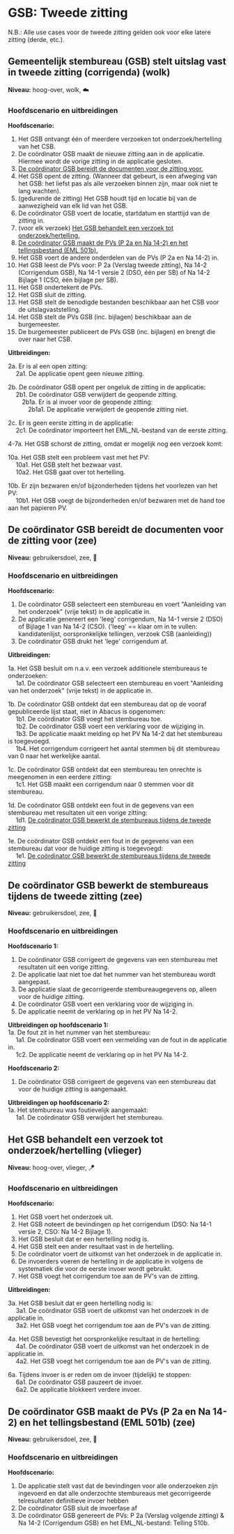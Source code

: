 # GSB: Tweede zitting

N.B.: Alle use cases voor de tweede zitting gelden ook voor elke latere zitting (derde, etc.).

## Gemeentelijk stembureau (GSB) stelt uitslag vast in tweede zitting (corrigenda) (wolk)

__Niveau:__ hoog-over, wolk, ☁️

### Hoofdscenario en uitbreidingen

__Hoofdscenario:__  
1. Het GSB ontvangt één of meerdere verzoeken tot onderzoek/hertelling van het CSB.
2. De coördinator GSB maakt de nieuwe zitting aan in de applicatie. Hiermee wordt de vorige zitting in de applicatie gesloten.
3. [De coördinator GSB bereidt de documenten voor de zitting voor.](#de-coördinator-gsb-bereidt-de-documenten-voor-de-zitting-voor-zee)
4. Het GSB opent de zitting. (Wanneer dat gebeurt, is een afweging van het GSB: het liefst pas als alle verzoeken binnen zijn, maar ook niet te lang wachten).
5. (gedurende de zitting) Het GSB houdt tijd en locatie bij van de aanwezigheid van elk lid van het GSB.
6. De coördinator GSB voert de locatie, startdatum en starttijd van de zitting in.
7. (voor elk verzoek) [Het GSB behandelt een verzoek tot onderzoek/hertelling.](#het-gsb-behandelt-een-verzoek-tot-onderzoekhertelling-vlieger)
8. [De coördinator GSB maakt de PVs (P 2a en Na 14-2) en het tellingsbestand (EML 501b).](#de-coördinator-gsb-maakt-de-pvs-p-2a-en-na-14-2-en-het-tellingsbestand-eml-501b-zee)
9. Het GSB voert de andere onderdelen van de PVs (P 2a en Na 14-2) in.
10. Het GSB leest de PVs voor: P 2a (Verslag tweede zitting), Na 14-2 (Corrigendum GSB), Na 14-1 versie 2 (DSO, één per SB) of Na 14-2 Bijlage 1 (CSO, één bijlage per SB).
11. Het GSB ondertekent de PVs.
12. Het GSB sluit de zitting.
13. Het GSB stelt de benodigde bestanden beschikbaar aan het CSB voor de uitslagvaststelling.
14. Het GSB stelt de PVs GSB (inc. bijlagen) beschikbaar aan de burgemeester.
15. De burgemeester publiceert de PVs GSB (inc. bijlagen) en brengt die over naar het CSB.

__Uitbreidingen:__

2a. Er is al een open zitting:  
&emsp; 2a1. De applicatie opent geen nieuwe zitting.

2b. De coördinator GSB opent per ongeluk de zitting in de applicatie:  
&emsp; 2b1. De coördinator GSB verwijdert de geopende zitting.  
&emsp;&emsp; 2b1a. Er is al invoer voor de geopende zitting:  
&emsp;&emsp;&emsp; 2b1a1. De applicatie verwijdert de geopende zitting niet.

2c. Er is geen eerste zitting in de applicatie:  
&emsp; 2c1. De coördinator importeert het EML_NL-bestand van de eerste zitting.

4-7a. Het GSB schorst de zitting, omdat er mogelijk nog een verzoek komt:

10a. Het GSB stelt een probleem vast met het PV:  
&emsp; 10a1. Het GSB stelt het bezwaar vast.  
&emsp; 10a2. Het GSB gaat over tot hertelling.

10b. Er zijn bezwaren en/of bijzonderheden tijdens het voorlezen van het PV:  
&emsp; 10b1. Het GSB voegt de bijzonderheden en/of bezwaren met de hand toe aan het papieren PV.

## De coördinator GSB bereidt de documenten voor de zitting voor (zee)

__Niveau:__ gebruikersdoel, zee, 🌊

### Hoofdscenario en uitbreidingen

__Hoofdscenario:__  

1. De coördinator GSB selecteert een stembureau en voert "Aanleiding van het onderzoek" (vrije tekst) in de applicatie in.
2. De applicatie genereert een 'leeg' corrigendum, Na 14-1 versie 2 (DSO) of Bijlage 1 van Na 14-2 (CSO). ('leeg' == klaar om in te vullen: kandidatenlijst, oorspronkelijke tellingen, verzoek CSB (aanleiding))
3. De coördinator GSB drukt het 'lege' corrigendum af.

__Uitbreidingen:__  

1a. Het GSB besluit om n.a.v. een verzoek additionele stembureaus te onderzoeken:  
&emsp; 1a1. De coördinator GSB selecteert een stembureau en voert "Aanleiding van het onderzoek" (vrije tekst) in de applicatie in.  

1b. De coördinator GSB ontdekt dat een stembureau dat op de vooraf gepubliceerde lijst staat, niet in Abacus is opgenomen:  
&emsp; 1b1. De coördinator GSB voegt het stembureau toe.  
&emsp; 1b2. De coördinator GSB voert een verklaring voor de wijziging in.  
&emsp; 1b3. De applicatie maakt melding op het PV Na 14-2 dat het stembureau is toegevoegd.  
&emsp; 1b4. Het corrigendum corrigeert het aantal stemmen bij dit stembureau van 0 naar het werkelijke aantal.  

1c. De coördinator GSB ontdekt dat een stembureau ten onrechte is meegenomen in een eerdere zitting:  
&emsp; 1c1. Het GSB maakt een corrigendum naar 0 stemmen voor dit stembureau.  

1d. De coördinator GSB ontdekt een fout in de gegevens van een stembureau met resultaten uit een vorige zitting:  
&emsp; 1d1. [De coördinator GSB bewerkt de stembureaus tijdens de tweede zitting](#de-coördinator-gsb-bewerkt-de-stembureaus-tijdens-de-tweede-zitting-zee)

1e. De coördinator GSB ontdekt een fout in de gegevens van een stembureau dat voor de huidige zitting is toegevoegd:  
&emsp; 1e1. [De coördinator GSB bewerkt de stembureaus tijdens de tweede zitting](#de-coördinator-gsb-bewerkt-de-stembureaus-tijdens-de-tweede-zitting-zee)


## De coördinator GSB bewerkt de stembureaus tijdens de tweede zitting (zee)

__Niveau:__ gebruikersdoel, zee, 🌊

### Hoofdscenario en uitbreidingen

__Hoofdscenario 1:__
1. De coördinator GSB corrigeert de gegevens van een stembureau met resultaten uit een vorige zitting.  
2. De applicatie laat niet toe dat het nummer van het stembureau wordt aangepast.  
3. De applicatie slaat de gecorrigeerde stembureaugegevens op, alleen voor de huidige zitting.  
4. De coördinator GSB voert een verklaring voor de wijziging in.  
5. De applicatie neemt de verklaring op in het PV Na 14-2.  


__Uitbreidingen op hoofdscenario 1:__  
1a. De fout zit in het nummer van het stembureau:  
&emsp; 1a1. De coördinator GSB voert een vermelding van de fout in de applicatie in.  
&emsp; 1c2. De applicatie neemt de verklaring op in het PV Na 14-2.  


__Hoofdscenario 2:__
1. De coördinator GSB corrigeert de gegevens van een stembureau dat voor de huidige zitting is aangemaakt.

__Uitbreidingen op hoofdscenario 2:__  
1a. Het stembureau was foutievelijk aangemaakt:  
&emsp; 1a1. De coördinator GSB verwijdert het stembureau.


## Het GSB behandelt een verzoek tot onderzoek/hertelling (vlieger)

__Niveau:__ hoog-over, vlieger, 🪁

### Hoofdscenario en uitbreidingen

__Hoofdscenario:__  

1. Het GSB voert het onderzoek uit.
2. Het GSB noteert de bevindingen op het corrigendum (DSO: Na 14-1 versie 2, CSO: Na 14-2 Bijlage 1).
3. Het GSB besluit dat er een hertelling nodig is.
4. Het GSB stelt een ander resultaat vast in de hertelling.
5. De coördinator voert de uitkomst van het onderzoek in de applicatie in.
6. De invoerders voeren de hertelling in de applicatie in volgens de systematiek die voor de eerste invoer wordt gebruikt.
7. Het GSB voegt het corrigendum toe aan de PV's van de zitting.

__Uitbreidingen:__  

3a. Het GSB besluit dat er geen hertelling nodig is:  
&emsp; 3a1. De coördinator GSB voert de uitkomst van het onderzoek in de applicatie in.  
&emsp; 3a2. Het GSB voegt het corrigendum toe aan de PV's van de zitting.  

4a. Het GSB bevestigt het oorspronkelijke resultaat in de hertelling:  
&emsp; 4a1. De coördinator GSB voert de uitkomst van het onderzoek in de applicatie in.  
&emsp; 4a2. Het GSB voegt het corrigendum toe aan de PV's van de zitting.  

6a. Tijdens invoer is er reden om de invoer (tijdelijk) te stoppen:  
&emsp; 6a1. De coördinator GSB pauzeert de invoer.  
&emsp; 6a2. De applicatie blokkeert verdere invoer.  

## De coördinator GSB maakt de PVs (P 2a en Na 14-2) en het tellingsbestand (EML 501b) (zee)

__Niveau:__ gebruikersdoel, zee, 🌊

### Hoofdscenario en uitbreidingen

__Hoofdscenario:__

1. De applicatie stelt vast dat de bevindingen voor alle onderzoeken zijn ingevoerd en dat alle onderzochte stembureaus met gecorrigeerde telresultaten definitieve invoer hebben
2. De coördinator GSB sluit de invoerfase af
3. De coördinator GSB genereert de PVs: P 2a (Verslag volgende zitting) & Na 14-2 (Corrigendum GSB) en het EML_NL-bestand: Telling 510b.
